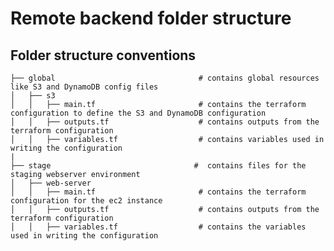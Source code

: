 # Remote backend folder structure

## Folder structure conventions



    ├── global                                # contains global resources like S3 and DynamoDB config files
    │   ├── s3                             
    │   │   ├── main.tf                       # contains the terraform configuration to define the S3 and DynamoDB configuration 
    │   │   ├── outputs.tf                    # contains outputs from the terraform configuration
    │   │   ├── variables.tf                  # contains variables used in writing the configuration
    |
    ├── stage                                #  contains files for the staging webserver environment
    │   ├── web-server                             
    │   │   ├── main.tf                       # contains the terraform configuration for the ec2 instance
    │   │   ├── outputs.tf                    # contains outputs from the terraform configuration
    │   │   ├── variables.tf                  # contains the variables used in writing the configuration
